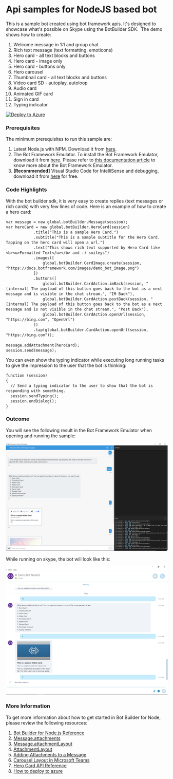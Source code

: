 ﻿# Api samples for NodeJS based bot
This is a sample bot created using bot framework apis. It's designed to showcase what's possible on Skype using the BotBuilder SDK. 
The demo shows how to create:
1. Welcome message in 1:1 and group chat
2. Rich text message (text formatting, emoticons)
3. Hero card - all text blocks and buttons
4. Hero card - image only
5. Hero card - buttons only
6. Hero carousel
7. Thumbnail card - all text blocks and buttons
8. Video card SD - autoplay, autoloop
9. Audio card
10. Animated GIF card
11. Sign in card
12. Typing indicator

[Deploy Node/core-ApiSamples]: https://azuredeploy.net?repository=https://github.com/microsoft/BotBuilder-Samples/tree/master/Node/core-ApiSamples
[Deploy Button]: https://azuredeploy.net/deploybutton.png
[![Deploy to Azure][Deploy Button]][Deploy Node/core-ApiSamples]

### Prerequisites
The minimum prerequisites to run this sample are:
1. Latest Node.js with NPM. Download it from [here](https://nodejs.org/en/download/).
2. The Bot Framework Emulator. To install the Bot Framework Emulator, download it from [here](https://emulator.botframework.com/). Please refer to [this documentation article](https://github.com/microsoft/botframework-emulator/wiki/Getting-Started) to know more about the Bot Framework Emulator.
3. **[Recommended]** Visual Studio Code for IntelliSense and debugging, download it from [here](https://code.visualstudio.com/) for free.

### Code Highlights
With the bot builder sdk, it is very easy to create replies (text messages or rich cards) with very few lines of code. Here is an example of how to create a hero card:
```
var message = new global.botBuilder.Message(session);
var heroCard = new global.botBuilder.HeroCard(session)
            .title("This is a sample Hero Card.")
            .subtitle("This is a sample subtitle for the Hero Card. Tapping on the hero card will open a url.")
            .text("This shows rich text supported by Hero Card like <b><u>Formatted Text</u></b> and :) smileys")
            .images([
                global.botBuilder.CardImage.create(session, "https://docs.botframework.com/images/demo_bot_image.png")
            ])
            .buttons([
                global.botBuilder.CardAction.imBack(session, "[internal] The payload of this button goes back to the bot as a next message and is visible in the chat stream.", "IM Back"),
                global.botBuilder.CardAction.postBack(session, "[internal] The payload of this button goes back to the bot as a next message and is not visible in the chat stream.", "Post Back"),
                global.botBuilder.CardAction.openUrl(session, "https://bing.com", "OpenUrl")
            ])
            .tap(global.botBuilder.CardAction.openUrl(session, "https://bing.com"));

message.addAttachment(heroCard);
session.send(message);
```

You can even show the typing indicator while executing long running tasks to give the impression to the user that the bot is thinking:
```
function (session)
{
  // Send a typing indicator to the user to show that the bot is responding with something.
  session.sendTyping();
  session.endDialog();
}
```

### Outcome
You will see the following result in the Bot Framework Emulator when opening and running the sample:

![Sample Outcome](images/Emulator.png)


While running on skype, the bot will look like this:

![Sample Outcome](images/skype.png)

### More Information
To get more information about how to get started in Bot Builder for Node, please review the following resources:
1. [Bot Builder for Node.js Reference](https://docs.botframework.com/en-us/node/builder/overview/#navtitle)
2. [Message.attachments](https://docs.botframework.com/en-us/node/builder/chat-reference/classes/_botbuilder_d_.message.html#attachments)
3. [Message.attachmentLayout](https://docs.botframework.com/en-us/node/builder/chat-reference/classes/_botbuilder_d_.message.html#attachmentlayout)
4. [AttachmentLayout](https://docs.botframework.com/en-us/node/builder/chat-reference/modules/_botbuilder_d_.html#attachmentlayout)
5. [Adding Attachments to a Message](https://docs.botframework.com/en-us/core-concepts/attachments)
6. [Carousel Layout in Microsoft Teams](https://msdn.microsoft.com/en-us/microsoft-teams/bots#carousel-layout)
7. [Hero Card API Reference](https://docs.botframework.com/en-us/node/builder/chat-reference/classes/_botbuilder_d_.herocard.html)
8. [How to deploy to azure](https://docs.botframework.com/en-us/node/builder/guides/deploying-to-azure/#i-want-to-setup-continuous-integration-from-github)
